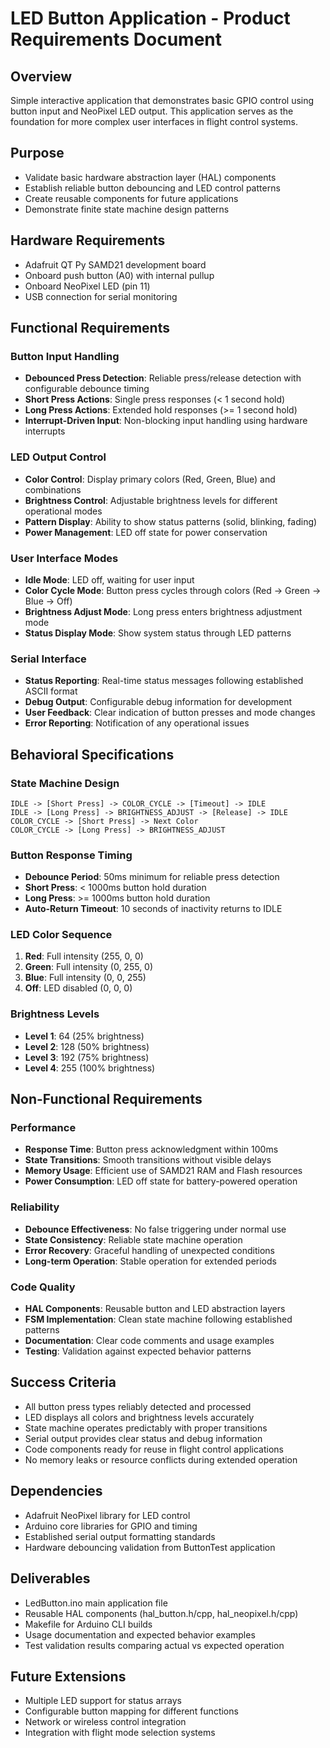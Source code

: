 # LED Button Application - Product Requirements Document

## Overview
Simple interactive application that demonstrates basic GPIO control using button input and NeoPixel LED output. This application serves as the foundation for more complex user interfaces in flight control systems.

## Purpose
- Validate basic hardware abstraction layer (HAL) components
- Establish reliable button debouncing and LED control patterns
- Create reusable components for future applications
- Demonstrate finite state machine design patterns

## Hardware Requirements
- Adafruit QT Py SAMD21 development board
- Onboard push button (A0) with internal pullup
- Onboard NeoPixel LED (pin 11)
- USB connection for serial monitoring

## Functional Requirements

### Button Input Handling
- **Debounced Press Detection**: Reliable press/release detection with configurable debounce timing
- **Short Press Actions**: Single press responses (< 1 second hold)
- **Long Press Actions**: Extended hold responses (>= 1 second hold)
- **Interrupt-Driven Input**: Non-blocking input handling using hardware interrupts

### LED Output Control
- **Color Control**: Display primary colors (Red, Green, Blue) and combinations
- **Brightness Control**: Adjustable brightness levels for different operational modes
- **Pattern Display**: Ability to show status patterns (solid, blinking, fading)
- **Power Management**: LED off state for power conservation

### User Interface Modes
- **Idle Mode**: LED off, waiting for user input
- **Color Cycle Mode**: Button press cycles through colors (Red -> Green -> Blue -> Off)
- **Brightness Adjust Mode**: Long press enters brightness adjustment mode
- **Status Display Mode**: Show system status through LED patterns

### Serial Interface
- **Status Reporting**: Real-time status messages following established ASCII format
- **Debug Output**: Configurable debug information for development
- **User Feedback**: Clear indication of button presses and mode changes
- **Error Reporting**: Notification of any operational issues

## Behavioral Specifications

### State Machine Design
```
IDLE -> [Short Press] -> COLOR_CYCLE -> [Timeout] -> IDLE
IDLE -> [Long Press] -> BRIGHTNESS_ADJUST -> [Release] -> IDLE
COLOR_CYCLE -> [Short Press] -> Next Color
COLOR_CYCLE -> [Long Press] -> BRIGHTNESS_ADJUST
```

### Button Response Timing
- **Debounce Period**: 50ms minimum for reliable press detection
- **Short Press**: < 1000ms button hold duration
- **Long Press**: >= 1000ms button hold duration  
- **Auto-Return Timeout**: 10 seconds of inactivity returns to IDLE

### LED Color Sequence
1. **Red**: Full intensity (255, 0, 0)
2. **Green**: Full intensity (0, 255, 0)
3. **Blue**: Full intensity (0, 0, 255)
4. **Off**: LED disabled (0, 0, 0)

### Brightness Levels
- **Level 1**: 64 (25% brightness)
- **Level 2**: 128 (50% brightness)  
- **Level 3**: 192 (75% brightness)
- **Level 4**: 255 (100% brightness)

## Non-Functional Requirements

### Performance
- **Response Time**: Button press acknowledgment within 100ms
- **State Transitions**: Smooth transitions without visible delays
- **Memory Usage**: Efficient use of SAMD21 RAM and Flash resources
- **Power Consumption**: LED off state for battery-powered operation

### Reliability
- **Debounce Effectiveness**: No false triggering under normal use
- **State Consistency**: Reliable state machine operation
- **Error Recovery**: Graceful handling of unexpected conditions
- **Long-term Operation**: Stable operation for extended periods

### Code Quality
- **HAL Components**: Reusable button and LED abstraction layers
- **FSM Implementation**: Clean state machine following established patterns
- **Documentation**: Clear code comments and usage examples
- **Testing**: Validation against expected behavior patterns

## Success Criteria
- All button press types reliably detected and processed
- LED displays all colors and brightness levels accurately
- State machine operates predictably with proper transitions
- Serial output provides clear status and debug information
- Code components ready for reuse in flight control applications
- No memory leaks or resource conflicts during extended operation

## Dependencies
- Adafruit NeoPixel library for LED control
- Arduino core libraries for GPIO and timing
- Established serial output formatting standards
- Hardware debouncing validation from ButtonTest application

## Deliverables
- LedButton.ino main application file
- Reusable HAL components (hal_button.h/cpp, hal_neopixel.h/cpp)
- Makefile for Arduino CLI builds
- Usage documentation and expected behavior examples
- Test validation results comparing actual vs expected operation

## Future Extensions
- Multiple LED support for status arrays
- Configurable button mapping for different functions
- Network or wireless control integration
- Integration with flight mode selection systems